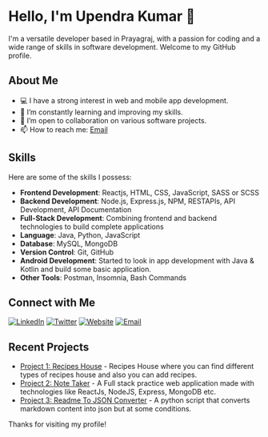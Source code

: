 # Hello, I'm Upendra Kumar 👋

I'm a versatile developer based in Prayagraj, with a passion for coding and a wide range of skills in software development. Welcome to my GitHub profile.

## About Me

- 💻 I have a strong interest in web and mobile app development.
- 🌱 I’m constantly learning and improving my skills.
- 👯 I’m open to collaboration on various software projects.
- 📫 How to reach me: [Email](mailto:kuupendra564@gmail.com)

## Skills

Here are some of the skills I possess:

- **Frontend Development**: Reactjs, HTML, CSS, JavaScript, SASS or SCSS
- **Backend Development**: Node.js, Express.js, NPM, RESTAPIs, API Development, API Documentation
- **Full-Stack Development**: Combining frontend and backend technologies to build complete applications
- **Language**: Java, Python, JavaScript
- **Database**: MySQL, MongoDB
- **Version Control**: Git, GitHub
- **Android Development**: Started to look in app development with Java & Kotlin and build some basic application.
- **Other Tools**: Postman, Insomnia, Bash Commands

## Connect with Me

[![LinkedIn](https://img.shields.io/badge/LinkedIn-Connect-blue)](https://www.linkedin.com/in/upendra-kumar-9832801b6/)
[![Twitter](https://img.shields.io/badge/Twitter-Follow-blue)](https://twitter.com/kumar__upendra)
[![Website](https://img.shields.io/badge/Website-Visit-brightgreen)](https://kupendra.netlify.app/)
[![Email](https://img.shields.io/badge/Email-Contact-red)](mailto:kuupendra564@gmail.com)

## Recent Projects

- [Project 1: Recipes House](https://github.com/Kr-Upendra/Recipe-House) - Recipes House where you can find different types of recipes house and also you can add recipes.
- [Project 2: Note Taker](https://github.com/Kr-Upendra/note-taker) - A Full stack practice web application made with technologies like ReactJs, NodeJS, Express, MongoDB etc.
- [Project 3: Readme To JSON Converter](https://github.com/Kr-Upendra/markdown-to-json) - A python script that converts markdown content into json but at some conditions.

Thanks for visiting my profile!
